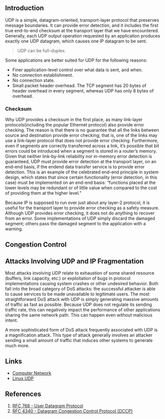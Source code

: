 ## Introduction

UDP is a simple, datagram-oriented, transport-layer protocol that preserves message boundaries.
It can provide error detection, and it includes the first true end-to-end checksum at the transport layer that we have encountered. 
Generally, each UDP output operation requested by an application produces exactly one UDP datagram, which causes one IP datagram to be sent.

> UDP can be full-duplex.

Some applications are better suited for UDP for the following reasons:

- Finer application-level control over what data is sent, and when.
- No connection establishment.
- No connection state.
- Small packet header overhead.
The TCP segment has 20 bytes of header overhead in every segment, whereas UDP has only 8 bytes of overhead.

### Checksum

Why UDP provides a checksum in the first place, as many link-layer protocols(including the popular Ethernet protocol) also provide error checking. 
The reason is that there is no guarantee that all the links between source and destination provide error checking; that is, one of the links may use a link-layer protocol that does not provide error checking.
Furthermore, even if segments are correctly transferred across a link, it’s possible that bit errors could be introduced when a segment is stored in a router’s memory. 
Given that neither link-by-link reliability nor in-memory error detection is guaranteed, UDP must provide error detection at the transport layer, on an end-end basis, if the endend data transfer service is to provide error detection. 
This is an example of the celebrated end-end principle in system design, which states that since certain functionality (error detection, in this case) must be implemented on an end-end basis: 
“functions placed at the lower levels may be redundant or of little value when compared to the cost of providing them at the higher level.”

Because IP is supposed to run over just about any layer-2 protocol, it is useful for the transport layer to provide error checking as a safety measure. 
Although UDP provides error checking, it does not do anything to recover from an error. 
Some implementations of UDP simply discard the damaged segment; others pass the damaged segment to the application with a warning.


## Congestion Control





## Attacks Involving UDP and IP Fragmentation

Most attacks involving UDP relate to exhaustion of some shared resource (buffers, link capacity, etc.) or exploitation of bugs in protocol implementations causing system crashes or other undesired behavior. 
Both fall into the broad category of DoS attacks: the successful attacker is able to cause services to be made unavailable to legitimate users. 
The most straightforward DoS attack with UDP is simply generating massive amounts of traffic as fast as possible. 
Because UDP does not regulate its sending traffic rate, this can negatively impact the performance of other applications sharing the same network path. 
This can happen even without malicious intent.

A more sophisticated form of DoS attack frequently associated with UDP is a magnification attack. 
This type of attack generally involves an attacker sending a small amount of traffic that induces other systems to generate much more.







## Links

- [Computer Network](/docs/CS/CN/CN.md)
- [Linux UDP](/docs/CS/OS/Linux/net/UDP.md)

## References

1. [RFC 768 - User Datagram Protocol](https://www.rfc-editor.org/info/rfc768)
1. [RFC 4340 - Datagram Congestion Control Protocol (DCCP)](https://www.rfc-editor.org/info/rfc4340)